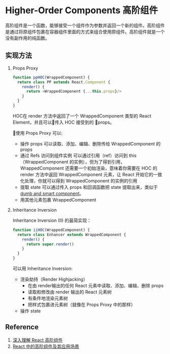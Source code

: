 # Higher-Order Components 高阶组件

高阶组件是一个函数，能够接受一个组件作为参数并返回一个新的组件。高阶组件是通过将原组件包裹在容器组件里面的方式来组合使用原组件。高阶组件就是一个没有副作用的纯函数。

## 实现方法

1. Props Proxy

    ```javascript
    function ppHOC(WrappedComponent) {  
      return class PP extends React.Component {
        render() {
          return <WrappedComponent {...this.props}/>
        }  
      }
    }
    ```

    HOC在 render 方法中返回了一个 WrappedComponent 类型的 React Element，并且可以传入 HOC 接受到的 props。

    使用 Props Proxy 可以:

    - 操作 props
      可以读取、添加、编辑、删除传给 WrappedComponent 的 props
    - 通过 Refs 访问到组件实例
      可以通过引用（ref）访问到 this （WrappedComponent 的实例），但为了得到引用，WrappedComponent 还需要一个初始渲染，意味着你需要在 HOC 的 render 方法中返回 WrappedComponent 元素，让 React 开始它的一致化处理，你就可以得到 WrappedComponent 的实例的引用
    - 提取 state
      可以通过传入 props 和回调函数把 state 提取出来，类似于 [dumb and smart component](https://medium.com/@dan_abramov/smart-and-dumb-components-7ca2f9a7c7d0#.o2qmm6j3h)。
    - 用其他元素包裹 WrappedComponent

2. Inheritance Inversion

    Inheritance Inversion (II) 的最简实现：

    ```javascript
    function iiHOC(WrappedComponent) {
      return class Enhancer extends WrappedComponent {
        render() {
          return super.render()
        }
      }
    }
    ```

    可以用 Inheritance Inversion:

    - 渲染劫持（Render Highjacking）
      - 在由 render输出的任何 React 元素中读取、添加、编辑、删除 props
      - 读取和修改由 render 输出的 React 元素树
      - 有条件地渲染元素树
      - 把样式包裹进元素树（就像在 Props Proxy 中的那样）
    - 操作 state

## Reference

1. [深入理解 React 高阶组件](https://zhuanlan.zhihu.com/p/24776678)
2. [React 中的高阶组件及其应用场景](https://juejin.im/post/5c72b97de51d4545c66f75d5)